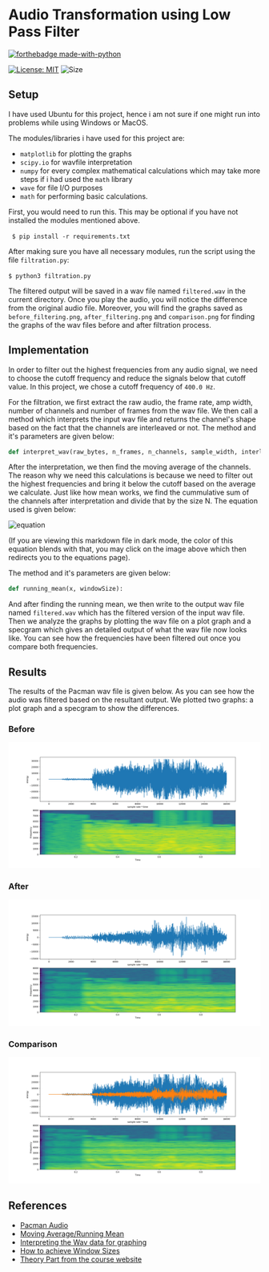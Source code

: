 # Audio Transformation using Low Pass Filter

[![forthebadge made-with-python](http://ForTheBadge.com/images/badges/made-with-python.svg)](https://www.python.org/)

[![License: MIT](https://img.shields.io/badge/License-MIT-yellow.svg)](https://opensource.org/licenses/MIT) ![Size](https://github-size-badge.herokuapp.com/aiy-wish/Audio-Transformation-using-Low-Pass-Filter.svg)


## Setup

I have used Ubuntu for this project, hence i am not sure if one might run into problems while using Windows or MacOS.

The modules/libraries i have used for this project are:
- `matplotlib` for plotting the graphs
- `scipy.io` for wavfile interpretation
- `numpy` for every complex mathematical calculations which may take more steps if i had used the `math` library
- `wave` for file I/O purposes
- `math` for performing basic calculations.

First, you would need to run this. This may be optional if you have not installed the modules mentioned above.

` $ pip install -r requirements.txt`

After making sure you have all necessary modules, run the script using the file `filtration.py`:

`$ python3 filtration.py`
 
The filtered output will be saved in a wav file named `filtered.wav` in the current directory. Once you play the audio, you will notice the difference from the original audio file. Moreover, you will find the graphs saved as `before_filtering.png`, `after_filtering.png` and `comparison.png` for finding the graphs of the wav files before and after filtration process.

## Implementation

In order to filter out the highest frequencies from any audio signal, we need to choose the cutoff frequency and reduce the signals below that cutoff value. In this project, we chose a cutoff frequency of `400.0 Hz`.

For the filtration, we first extract the raw audio, the frame rate, amp width, number of channels and number of frames from the wav file. We then call a method which interprets the input wav file and returns the channel's shape based on the fact that the channels are interleaved or not. The method and it's parameters are given below:
```python
def interpret_wav(raw_bytes, n_frames, n_channels, sample_width, interleaved = True):
```
After the interpretation, we then find the moving average of the channels. The reason why we need this calculations is because we need to filter out the highest frequencies and bring it below the cutoff based on the average we calculate. Just like how mean works, we find the cummulative sum of the channels after interpretation and divide that by the size N. The equation used is given below:

![equation](https://wikimedia.org/api/rest_v1/media/math/render/svg/9662585f6a706ef68d22484389a861cbc67b21cc)

(If you are viewing this markdown file in dark mode, the color of this equation blends with that, you may click on the image above which then redirects you to the equations page).

The method and it's parameters are given below:
```python
def running_mean(x, windowSize):
```

And after finding the running mean, we then write to the output wav file named `filtered.wav` which has the filtered version of the input wav file. Then we analyze the graphs by plotting the wav file on a plot graph and a specgram which gives an detailed output of what the wav file now looks like. You can see how the frequencies have been filtered out once you compare both frequencies.


## Results

The results of the Pacman wav file is given below. As you can see how the audio was filtered based on the resultant output. We plotted two graphs: a plot graph and a specgram to show the differences.

### Before

![before_filtration](before_filtering.png)


### After

![after_filtration](after_filtering.png)

### Comparison

![comparison](comparison.png)


## References
- [Pacman Audio](https://www.wavsource.com/video_games/pac-man.htm)
- [Moving Average/Running Mean](https://en.wikipedia.org/wiki/Moving_average)
- [Interpreting the Wav data for graphing](http://stackoverflow.com/questions/2226853/interpreting-wav-data/2227174#2227174)
- [How to achieve Window Sizes](http://dsp.stackexchange.com/questions/9966/what-is-the-cut-off-frequency-of-a-moving-average-filter)
- [Theory Part from the course website](https://cmsc388v.gitlab.io/)
